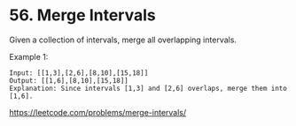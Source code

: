 # 56. Merge Intervals

Given a collection of intervals, merge all overlapping intervals.

Example 1:

```Text
Input: [[1,3],[2,6],[8,10],[15,18]]
Output: [[1,6],[8,10],[15,18]]
Explanation: Since intervals [1,3] and [2,6] overlaps, merge them into [1,6].
```

<https://leetcode.com/problems/merge-intervals/>
